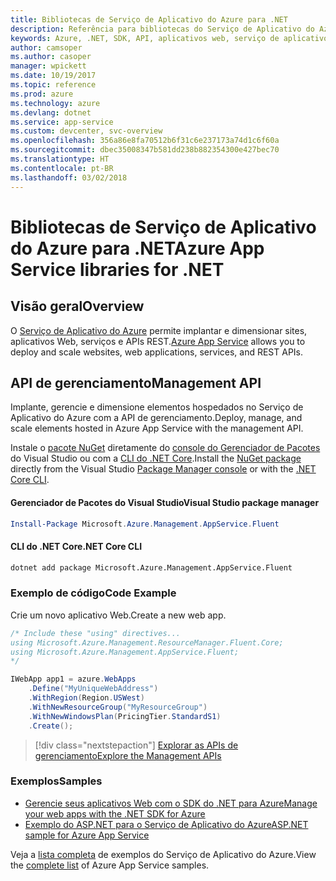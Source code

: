 ```yaml
---
title: Bibliotecas de Serviço de Aplicativo do Azure para .NET
description: Referência para bibliotecas do Serviço de Aplicativo do Azure para .NET
keywords: Azure, .NET, SDK, API, aplicativos web, serviço de aplicativo, mobile, asp.net
author: camsoper
ms.author: casoper
manager: wpickett
ms.date: 10/19/2017
ms.topic: reference
ms.prod: azure
ms.technology: azure
ms.devlang: dotnet
ms.service: app-service
ms.custom: devcenter, svc-overview
ms.openlocfilehash: 356a86e8fa70512b6f31c6e237173a74d1c6f60a
ms.sourcegitcommit: dbec35008347b581dd238b882354300e427bec70
ms.translationtype: HT
ms.contentlocale: pt-BR
ms.lasthandoff: 03/02/2018
---
```

# <a name="azure-app-service-libraries-for-net"></a><span data-ttu-id="a5bbf-104">Bibliotecas de Serviço de Aplicativo do Azure para .NET</span><span class="sxs-lookup"><span data-stu-id="a5bbf-104">Azure App Service libraries for .NET</span></span>

## <a name="overview"></a><span data-ttu-id="a5bbf-105">Visão geral</span><span class="sxs-lookup"><span data-stu-id="a5bbf-105">Overview</span></span>

<span data-ttu-id="a5bbf-106">O [Serviço de Aplicativo do Azure](/azure/app-service/app-service-value-prop-what-is) permite implantar e dimensionar sites, aplicativos Web, serviços e APIs REST.</span><span class="sxs-lookup"><span data-stu-id="a5bbf-106">[Azure App Service](/azure/app-service/app-service-value-prop-what-is) allows you to deploy and scale websites, web applications, services, and REST APIs.</span></span>

## <a name="management-api"></a><span data-ttu-id="a5bbf-107">API de gerenciamento</span><span class="sxs-lookup"><span data-stu-id="a5bbf-107">Management API</span></span>

<span data-ttu-id="a5bbf-108">Implante, gerencie e dimensione elementos hospedados no Serviço de Aplicativo do Azure com a API de gerenciamento.</span><span class="sxs-lookup"><span data-stu-id="a5bbf-108">Deploy, manage, and scale elements hosted in Azure App Service with the management API.</span></span>

<span data-ttu-id="a5bbf-109">Instale o [pacote NuGet](https://www.nuget.org/packages/Microsoft.Azure.Management.AppService.Fluent) diretamente do [console do Gerenciador de Pacotes][PackageManager] do Visual Studio ou com a [CLI do .NET Core][DotNetCLI].</span><span class="sxs-lookup"><span data-stu-id="a5bbf-109">Install the [NuGet package](https://www.nuget.org/packages/Microsoft.Azure.Management.AppService.Fluent) directly from the Visual Studio [Package Manager console][PackageManager] or with the [.NET Core CLI][DotNetCLI].</span></span>


#### <a name="visual-studio-package-manager"></a><span data-ttu-id="a5bbf-110">Gerenciador de Pacotes do Visual Studio</span><span class="sxs-lookup"><span data-stu-id="a5bbf-110">Visual Studio package manager</span></span>

```powershell
Install-Package Microsoft.Azure.Management.AppService.Fluent
```

#### <a name="net-core-cli"></a><span data-ttu-id="a5bbf-111">CLI do .NET Core</span><span class="sxs-lookup"><span data-stu-id="a5bbf-111">.NET Core CLI</span></span>

```bash
dotnet add package Microsoft.Azure.Management.AppService.Fluent
```

### <a name="code-example"></a><span data-ttu-id="a5bbf-112">Exemplo de código</span><span class="sxs-lookup"><span data-stu-id="a5bbf-112">Code Example</span></span>

<span data-ttu-id="a5bbf-113">Crie um novo aplicativo Web.</span><span class="sxs-lookup"><span data-stu-id="a5bbf-113">Create a new web app.</span></span>

```csharp
/* Include these "using" directives...
using Microsoft.Azure.Management.ResourceManager.Fluent.Core;
using Microsoft.Azure.Management.AppService.Fluent;
*/

IWebApp app1 = azure.WebApps
    .Define("MyUniqueWebAddress")
    .WithRegion(Region.USWest)
    .WithNewResourceGroup("MyResourceGroup")
    .WithNewWindowsPlan(PricingTier.StandardS1)
    .Create();
```

> [!div class="nextstepaction"]
> [<span data-ttu-id="a5bbf-114">Explorar as APIs de gerenciamento</span><span class="sxs-lookup"><span data-stu-id="a5bbf-114">Explore the Management APIs</span></span>](/dotnet/api/overview/azure/appservice/management)

### <a name="samples"></a><span data-ttu-id="a5bbf-115">Exemplos</span><span class="sxs-lookup"><span data-stu-id="a5bbf-115">Samples</span></span>

* [<span data-ttu-id="a5bbf-116">Gerencie seus aplicativos Web com o SDK do .NET para Azure</span><span class="sxs-lookup"><span data-stu-id="a5bbf-116">Manage your web apps with the .NET SDK for Azure</span></span>](https://azure.microsoft.com/resources/samples/app-service-web-dotnet-manage/)
* [<span data-ttu-id="a5bbf-117">Exemplo do ASP.NET para o Serviço de Aplicativo do Azure</span><span class="sxs-lookup"><span data-stu-id="a5bbf-117">ASP.NET sample for Azure App Service</span></span>](https://azure.microsoft.com/resources/samples/app-service-web-dotnet-get-started/)

<span data-ttu-id="a5bbf-118">Veja a [lista completa](https://azure.microsoft.com/resources/samples/?platform=dotnet&term=app%20service) de exemplos do Serviço de Aplicativo do Azure.</span><span class="sxs-lookup"><span data-stu-id="a5bbf-118">View the [complete list](https://azure.microsoft.com/resources/samples/?platform=dotnet&term=app%20service) of Azure App Service samples.</span></span>

[PackageManager]: https://docs.microsoft.com/nuget/tools/package-manager-console
[DotNetCLI]: https://docs.microsoft.com/dotnet/core/tools/dotnet-add-package